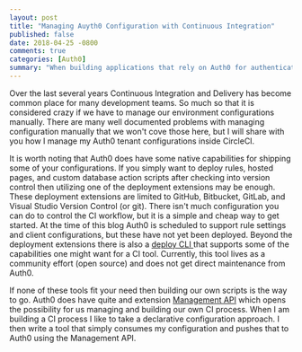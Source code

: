 ```yaml
---
layout: post
title: "Managing Auyth0 Configuration with Continuous Integration"
published: false
date: 2018-04-25 -0800
comments: true
categories: [Auth0]
summary: "When building applications that rely on Auth0 for authentication and authorization we must manage numerous configuration associated with our Auth0 tenant.  this post outlines some ways to manage your Auth0 configurations inside your CI processes." 
---
```


Over the last several years Continuous Integration and Delivery has become common place for many development teams.  So much so that it is considered crazy if we have to manage our environment configurations manually.  There are many well documented problems with managing configuration manually that we won't cove those here, but I will share with you how I manage my Auth0 tenant configurations inside CircleCI.

It is worth noting that Auth0 does have some native capabilities for shipping some of your configurations.  If you simply want to deploy rules, hosted pages, and custom database action scripts after checking into version control then utilizing one of the deployment extensions may be enough.  These deployment extensions are limited to GitHub, Bitbucket, GitLab, and Visual Studio Version Control (or git).  There isn't much configuration you can do to control the CI workflow, but it is a simple and cheap way to get started.  At the time of this blog Auth0 is scheduled to support rule settings and client configurations, but these have not yet been deployed.  Beyond the deployment extensions there is also a [deploy CLI ](https://github.com/auth0/auth0-deploy-cli) that supports some of the capabilities one might want for a CI tool.  Currently, this tool lives as a community effort (open source) and does not get direct maintenance from Auth0.

If none of these tools fit your need then building our own scripts is the way to go.  Auth0 does have quite and extension [Management API](auth0.com/docs/api/management/v2) which opens the possibility for us managing and building our own CI process.  When I am building a CI process I like to take a declarative configuration approach.  I then write a tool that simply consumes my configuration and pushes that to Auth0 using the Management API.

```

```

